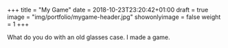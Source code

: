 +++
title = "My Game"
date = 2018-10-23T23:20:42+01:00
draft = true
image = "img/portfolio/mygame-header.jpg"
showonlyimage = false
weight = 1
+++

What do you do with an old glasses case. I made a game.